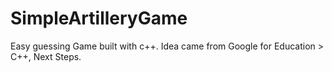 # SimpleArtilleryGame

Easy guessing Game built with c++. 
Idea came from Google for Education > C++, Next Steps.
